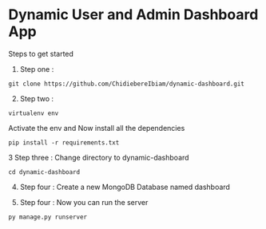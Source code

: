 # Dynamic User and Admin Dashboard App


Steps to get started

1. Step one :
```
git clone https://github.com/ChidiebereIbiam/dynamic-dashboard.git

```


2. Step two :

```
virtualenv env

```
Activate the env and Now install all the dependencies

```
pip install -r requirements.txt
```
3 Step three :
Change directory to dynamic-dashboard 

```
cd dynamic-dashboard
```
4. Step four :
Create a new MongoDB Database named dashboard

5. Step four :
Now you can run the server 
```
py manage.py runserver
```